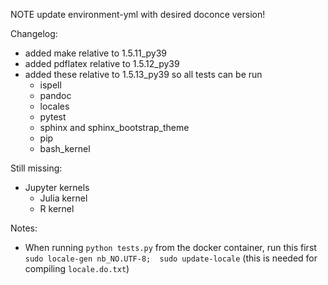 NOTE update environment-yml with desired doconce version!

Changelog:
* added make relative to 1.5.11_py39
* added pdflatex relative to 1.5.12_py39
* added these relative to 1.5.13_py39 so all tests can be run
  - ispell
  - pandoc
  - locales
  - pytest
  - sphinx and sphinx_bootstrap_theme
  - pip
  - bash_kernel

Still missing:
* Jupyter kernels
  - Julia kernel
  - R kernel

Notes:
* When running `python tests.py` from the docker container, run this first
  `sudo locale-gen nb_NO.UTF-8;  sudo update-locale`
  (this is needed for compiling `locale.do.txt`)
